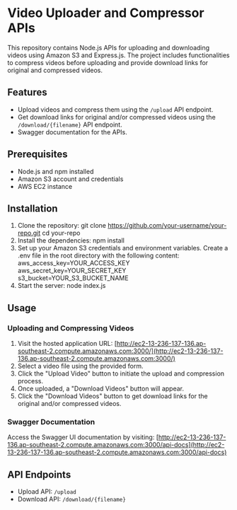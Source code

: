 # Video Uploader and Compressor APIs

This repository contains Node.js APIs for uploading and downloading videos using Amazon S3 and Express.js. The project includes functionalities to compress videos before uploading and provide download links for original and compressed videos.

## Features

- Upload videos and compress them using the `/upload` API endpoint.
- Get download links for original and/or compressed videos using the `/download/{filename}` API endpoint.
- Swagger documentation for the APIs.

## Prerequisites

- Node.js and npm installed
- Amazon S3 account and credentials
- AWS EC2 instance

## Installation

1. Clone the repository:
   git clone https://github.com/your-username/your-repo.git
   cd your-repo
2. Install the dependencies:
   npm install
3. Set up your Amazon S3 credentials and environment variables. Create a .env file in the root directory with the following content:
   aws_access_key=YOUR_ACCESS_KEY
   aws_secret_key=YOUR_SECRET_KEY
   s3_bucket=YOUR_S3_BUCKET_NAME
4. Start the server:
   node index.js

## Usage

### Uploading and Compressing Videos

1. Visit the hosted application URL: [http://ec2-13-236-137-136.ap-southeast-2.compute.amazonaws.com:3000/](http://ec2-13-236-137-136.ap-southeast-2.compute.amazonaws.com:3000/)
2. Select a video file using the provided form.
3. Click the "Upload Video" button to initiate the upload and compression process.
4. Once uploaded, a "Download Videos" button will appear.
5. Click the "Download Videos" button to get download links for the original and/or compressed videos.

### Swagger Documentation

Access the Swagger UI documentation by visiting: [http://ec2-13-236-137-136.ap-southeast-2.compute.amazonaws.com:3000/api-docs](http://ec2-13-236-137-136.ap-southeast-2.compute.amazonaws.com:3000/api-docs)

## API Endpoints

- Upload API: `/upload`
- Download API: `/download/{filename}`
